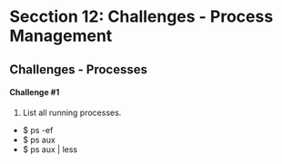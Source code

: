# Secction 12: Challenges - Process Management

## Challenges - Processes

#### Challenge #1

1. List all running processes.

- $ ps -ef
- $ ps aux
- $ ps aux | less
